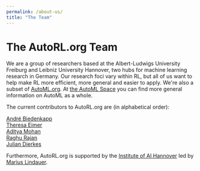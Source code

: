 ```yaml
---
permalink: /about-us/
title: "The Team"
---
```


# The AutoRL.org Team

We are a group of researchers based at the Albert-Ludwigs University Freiburg and Leibniz University Hannover, two hubs for machine learning research in Germany.
Our research foci vary within RL, but all of us want to help make RL more efficient, more general and easier to apply. 
We're also a subset of [AutoML.org](https://www.automl.org/). At [the AutoML Space](https://automl.space/) you can find more general information on AutoML as a whole. 

The current contributors to AutoRL.org are (in alphabetical order):

[André Biedenkapp](https://andrebiedenkapp.github.io/)  
[Theresa Eimer](https://theeimer.github.io/)  
[Aditya Mohan](https://www.ai.uni-hannover.de/de/institut/team-luhai/mohan)  
[Raghu Rajan](https://ml.informatik.uni-freiburg.de/profile/rajan/)  
[Julian Dierkes](https://labchameleon.github.io)  

Furthermore, AutoRL.org is supported by the [Institute of AI Hannover](https://www.ai.uni-hannover.de/de/) led by [Marius Lindauer](https://www.ai.uni-hannover.de/de/lindauer).

